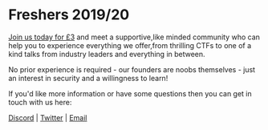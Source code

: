 # Freshers 2019/20

[Join us today for £3](https://www.liverpoolguild.org/groups/cyber-security) and meet a supportive,like minded community who can help you to experience everything we offer,from thrilling CTFs to one of a kind talks from industry leaders and everything in between.

No prior experience is required - our founders are noobs themselves - just an interest in security and a willingness to learn!

If you'd like more information or have some questions then you can get in touch with us here:

[Discord](https://www.invite.gg/cybersoc) |
[Twitter](https://twitter.com/CyberSocUoL) |
[Email](mailto:cybersecurity@society.liverpoolguild.org)

